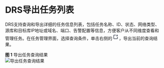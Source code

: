 # DRS导出任务列表<a name="drs_16_0203"></a>

DRS支持查询和导出详细的任务信息列表，包括任务名称、ID、状态、网络类型、源库和目标库IP地址或域名、端口、告警配置等信息，方便客户从不同维度查看和管理任务。在任务管理界面，选择查询条件，单击右侧的![](figures/zh-cn_image_0000001168581936.png)，导出当前的查询结果。

**图 1**  导出任务查询结果<a name="fig157174773111"></a>  
![](figures/导出任务查询结果.png "导出任务查询结果")

